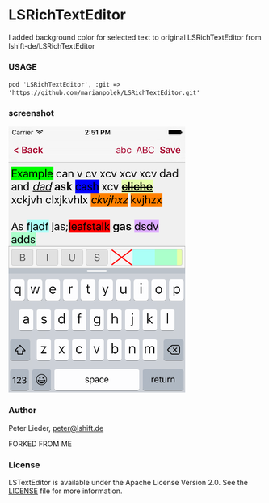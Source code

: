 # LSRichTextEditor

I added background color for selected text to original LSRichTextEditor from lshift-de/LSRichTextEditor

### USAGE

```
pod 'LSRichTextEditor', :git => 'https://github.com/marianpolek/LSRichTextEditor.git'
```

### screenshot

<img src="https://github.com/marianpolek/LSRichTextEditor/blob/master/screensht.png?raw=true" width="350">

### Author

Peter Lieder, <peter@lshift.de>

FORKED FROM ME

### License

LSTextEditor is available under the Apache License Version 2.0. See the [LICENSE](LICENSE) file for more information.
